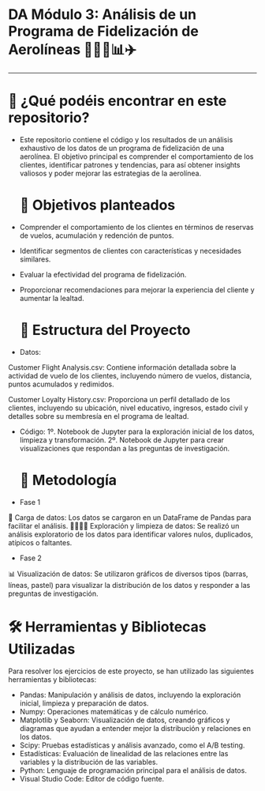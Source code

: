 # DA Módulo 3: Análisis de un Programa de Fidelización de Aerolíneas 👩🏻‍💻📊✈️
-------------------------------------

  # 🔎 ¿Qué podéis encontrar en este repositorio?
  
- Este repositorio contiene el código y los resultados de un análisis exhaustivo de los datos de un programa de fidelización de una aerolínea. El objetivo principal es comprender el comportamiento de los clientes, identificar patrones y tendencias, para así obtener insights valiosos y poder mejorar las estrategias de la aerolínea.

  # 📝 Objetivos planteados 

- Comprender el comportamiento de los clientes en términos de reservas de vuelos, acumulación y redención de puntos.
- Identificar segmentos de clientes con características y necesidades similares.
- Evaluar la efectividad del programa de fidelización.
- Proporcionar recomendaciones para mejorar la experiencia del cliente y aumentar la lealtad.

  # 📍 Estructura del Proyecto

- Datos:

Customer Flight Analysis.csv: Contiene información detallada sobre la actividad de vuelo de los clientes, incluyendo número de vuelos, distancia, puntos acumulados y redimidos.

Customer Loyalty History.csv: Proporciona un perfil detallado de los clientes, incluyendo su ubicación, nivel educativo, ingresos, estado civil y detalles sobre su membresía en el programa de lealtad.

- Código:
  1º. Notebook de Jupyter para la exploración inicial de los datos, limpieza y transformación.
  2º. Notebook de Jupyter para crear visualizaciones que respondan a las preguntas de investigación.

  # 🧮 Metodología

* Fase 1

🔋 Carga de datos: Los datos se cargaron en un DataFrame de Pandas para facilitar el análisis.
🕵🏻‍♀️🧹 Exploración y limpieza de datos: Se realizó un análisis exploratorio de los datos para identificar valores nulos, duplicados, atípicos o faltantes.

* Fase 2

📊 Visualización de datos: Se utilizaron gráficos de diversos tipos (barras, líneas, pastel) para visualizar la distribución de los datos y responder a las preguntas de investigación.

# 🛠️ Herramientas y Bibliotecas Utilizadas

Para resolver los ejercicios de este proyecto, se han utilizado las siguientes herramientas y bibliotecas:

- Pandas: Manipulación y análisis de datos, incluyendo la exploración inicial, limpieza y preparación de datos.
- Numpy: Operaciones matemáticas y de cálculo numérico.
- Matplotlib y Seaborn: Visualización de datos, creando gráficos y diagramas que ayudan a entender mejor la distribución y relaciones en los datos.
- Scipy: Pruebas estadísticas y análisis avanzado, como el A/B testing.
- Estadísticas: Evaluación de linealidad de las relaciones entre las variables y la distribución de las variables.
- Python: Lenguaje de programación principal para el análisis de datos.
- Visual Studio Code: Editor de código fuente.
